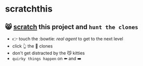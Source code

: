 # scratchthis
## :smile_cat: [scratch](https://scratch.mit.edu) this project and `hunt the clones`

- :point_right: touch the :bowtie: _real agent_ to get to the next level
- click :point_up_2: the :ghost: clones
- don't get distracted by the :smirk_cat: kitties 
- `quirky things happen` on :arrow_left: and :arrow_right: 
